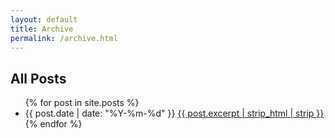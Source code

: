 ```yaml
---
layout: default
title: Archive
permalink: /archive.html
---
```


<h2>All Posts</h2>
<ul class="archive-list">
{% for post in site.posts %}
  <li>
    <span class="post-date">{{ post.date | date: "%Y-%m-%d" }}</span>
    <a href="{{ post.url | relative_url }}">{{ post.excerpt | strip_html | strip }}</a>
  </li>
{% endfor %}
</ul>
